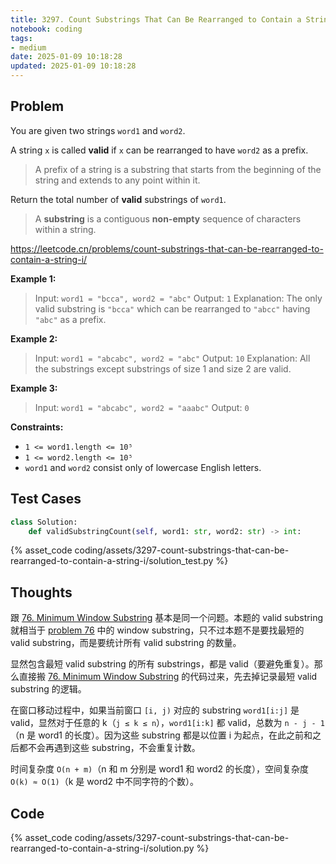 ```yaml
---
title: 3297. Count Substrings That Can Be Rearranged to Contain a String I
notebook: coding
tags:
- medium
date: 2025-01-09 10:18:28
updated: 2025-01-09 10:18:28
---
```

## Problem

You are given two strings `word1` and `word2`.

A string `x` is called **valid** if `x` can be rearranged to have `word2` as a prefix.

> A prefix of a string is a substring that starts from the beginning of the string and extends to any point within it.

Return the total number of **valid** substrings of `word1`.

> A **substring** is a contiguous **non-empty** sequence of characters within a string.

<https://leetcode.cn/problems/count-substrings-that-can-be-rearranged-to-contain-a-string-i/>

**Example 1:**

> Input: `word1 = "bcca", word2 = "abc"`
> Output: `1`
> Explanation:
> The only valid substring is `"bcca"` which can be rearranged to `"abcc"` having `"abc"` as a prefix.

**Example 2:**

> Input: `word1 = "abcabc", word2 = "abc"`
> Output: `10`
> Explanation:
> All the substrings except substrings of size 1 and size 2 are valid.

**Example 3:**

> Input: `word1 = "abcabc", word2 = "aaabc"`
> Output: `0`

**Constraints:**

- `1 <= word1.length <= 10⁵`
- `1 <= word2.length <= 10⁵`
- `word1` and `word2` consist only of lowercase English letters.

## Test Cases

``` python
class Solution:
    def validSubstringCount(self, word1: str, word2: str) -> int:
```

{% asset_code coding/assets/3297-count-substrings-that-can-be-rearranged-to-contain-a-string-i/solution_test.py %}

## Thoughts

跟 [76. Minimum Window Substring](76-minimum-window-substring) 基本是同一个问题。本题的 valid substring 就相当于 [problem 76](76-minimum-window-substring) 中的 window substring，只不过本题不是要找最短的 valid substring，而是要统计所有 valid substring 的数量。

显然包含最短 valid substring 的所有 substrings，都是 valid（要避免重复）。那么直接搬 [76. Minimum Window Substring](76-minimum-window-substring) 的代码过来，先去掉记录最短 valid substring 的逻辑。

在窗口移动过程中，如果当前窗口 `[i, j)` 对应的 substring `word1[i:j]` 是 valid，显然对于任意的 k（`j ≤ k ≤ n`），`word1[i:k]` 都 valid，总数为 `n - j - 1`（n 是 word1 的长度）。因为这些 substring 都是以位置 i 为起点，在此之前和之后都不会再遇到这些 substring，不会重复计数。

时间复杂度 `O(n + m)`（n 和 m 分别是 word1 和 word2 的长度），空间复杂度 `O(k) ≈ O(1)`（k 是 word2 中不同字符的个数）。

## Code

{% asset_code coding/assets/3297-count-substrings-that-can-be-rearranged-to-contain-a-string-i/solution.py %}

